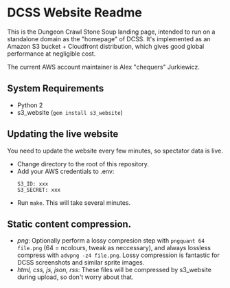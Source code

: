 # DCSS Website Readme

This is the Dungeon Crawl Stone Soup landing page, intended to run on a
standalone domain as the "homepage" of DCSS. It's implemented as an
Amazon S3 bucket + Cloudfront distribution, which gives good global
performance at negligible cost.

The current AWS account maintainer is Alex "chequers" Jurkiewicz.

## System Requirements

* Python 2
* s3_website (`gem install s3_website`)

## Updating the live website

You need to update the website every few minutes, so spectator data is live.

* Change directory to the root of this repository.
* Add your AWS credentials to .env:
  ```
  S3_ID: xxx
  S3_SECRET: xxx
  ```
* Run `make`. This will take several minutes.

## Static content compression.

* *png*: Optionally perform a lossy compresion step with
  `pngquant 64 file.png` (64 = ncolours, tweak as neccessary), and always
  lossless compress with `advpng -z4 file.png`.
  Lossy compression is fantastic for DCSS screenshots and similar sprite
  images.
* *html, css, js, json, rss*: These files will be compressed by s3_website
  during upload, so don't worry about that.

